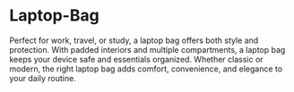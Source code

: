 # Laptop-Bag
Perfect for work, travel, or study, a laptop bag offers both style and protection. With padded interiors and multiple compartments, a laptop bag keeps your device safe and essentials organized. Whether classic or modern, the right laptop bag adds comfort, convenience, and elegance to your daily routine.
